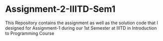 # Assignment-2-IIITD-Sem1
This Repository contains the assignment as well as the solution code that I designed for Assignment-1 during our 1st Semester at IIITD in Introduction to Programming Course
